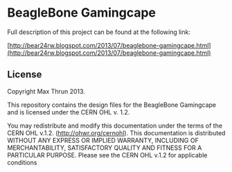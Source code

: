 BeagleBone Gamingcape
=

Full description of this project can be found at the following link:

[http://bear24rw.blogspot.com/2013/07/beaglebone-gamingcape.html](http://bear24rw.blogspot.com/2013/07/beaglebone-gamingcape.html)

License
-
Copyright Max Thrun 2013.

This repository contains the design files for the BeagleBone Gamingcape  and is
licensed under the CERN OHL v. 1.2.

You may redistribute and modify this documentation under the terms of the CERN
OHL v.1.2. (http://ohwr.org/cernohl). This documentation is distributed WITHOUT
ANY EXPRESS OR IMPLIED WARRANTY, INCLUDING OF MERCHANTABILITY, SATISFACTORY
QUALITY AND FITNESS FOR A PARTICULAR PURPOSE. Please see the CERN OHL v.1.2 for
applicable conditions
